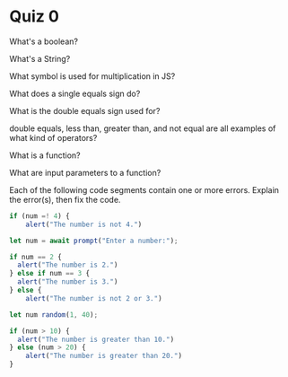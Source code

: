 # Quiz 0

What's a boolean?

What's a String?

What symbol is used for multiplication in JS?

What does a single equals sign do?

What is the double equals sign used for?

double equals, less than, greater than, and not equal are all examples of what kind of operators?

What is a function?

What are input parameters to a function?

Each of the following code segments contain one or more errors. Explain the error(s), then fix the code.

```js
if (num =! 4) {
	alert("The number is not 4.")

```

```js
let num = await prompt("Enter a number:");

if num == 2 {
  alert("The number is 2.")
} else if num == 3 {
  alert("The number is 3.")
} else {
	alert("The number is not 2 or 3.")
```

```js
let num random(1, 40);

if (num > 10) {
  alert("The number is greater than 10.")
} else (num > 20) {
	alert("The number is greater than 20.")
}
```
